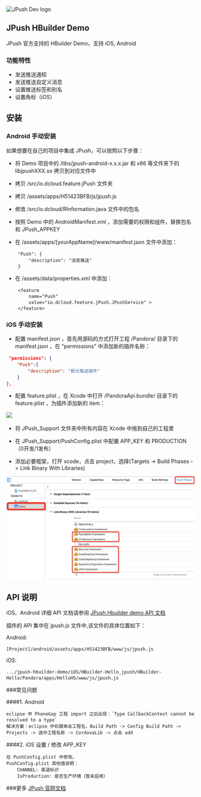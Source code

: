 ![JPush Dev logo](http://community.jpush.cn/uploads/default/original/1X/a1dbd54304178079e65cdc36810fdf528fdebe24.png)

## JPush HBuilder Demo ##

JPush 官方支持的 HBuilder Demo，支持 iOS, Android


### 功能特性
+ 发送推送通知
+ 发送推送自定义消息
+ 设置推送标签和别名
+ 设置角标（iOS）


## 安装 ##

### Android 手动安装
如果想要在自己的项目中集成 JPush，可以按照以下步骤：
 - 将 Demo 项目中的 /libs/jpush-android-x.x.x.jar 和 x86 等文件夹下的 libjpushXXX.so 拷贝到对应文件中
 - 拷贝 /src/io.dcloud.feature.jPush 文件夹
 - 拷贝 /assets/apps/H51423BFB/js/jpush.js
 - 修改 /src/io.dcloud/RInformation.java 文件中的包名
 - 按照 Demo 中的 AndroidManifest.xml ，添加需要的权限和组件，替换包名和 JPush_APPKEY
 - 在 /assets/apps/[yourAppName]/www/manifest.json 文件中添加：

        "Push": {
            "description": "消息推送"
        }
 - 在 /assets/data/properties.xml 中添加：

        <feature
            name="Push"
            value="io.dcloud.feature.jPush.JPushService" >
        </feature>


### iOS 手动安装
- 配置 manifest.json ，首先用源码的方式打开工程 /Pandora/ 目录下的 manifest.json ，在 "permissions" 中添加新的插件名称：
	
```json
 "permissions": {
	"Push":{
		"description": "极光推送插件"
	}
},
```

 
- 配置 feature.plist ，在 Xcode 中打开 /PandoraApi.bundle/ 目录下的 feature.plist ，为插件添加新的 item：

<!--![01](https://raw.githubusercontent.com/Yasashi/Yasashi.github.io/master/images/resource/blog01/01.png)-->
<img src="https://raw.githubusercontent.com/Yasashi/Yasashi.github.io/master/images/resource/blog01/01.png" width="700px"></img>

- 将 JPush_Support 文件夹中所有内容在 Xcode 中拖到自己的工程里

- 在 JPush_Support/PushConfig.plist 中配置 APP_KEY 和 PRODUCTION （0开发/1发布）

- 添加必要框架，打开 xcode，点击 project，选择(Targets -> Build Phases -> Link Binary With Libraries)

<!--![01](https://raw.githubusercontent.com/jpush/jpush-hbuilder-demo/dev/iOS/HBuilder-Hello_jpush/HBuilder-Hello/img/01.png)-->
<img src="/iOS/HBuilder-Hello_jpush/HBuilder-Hello/img/01.png" width="700px"></img>

## API 说明

iOS、Android 详细 API 文档请参阅 [JPush Hbuilder demo API 文档](API/API.md)

插件的 API 集中在 jpush.js 文件中,该文件的具体位置如下：

Android:

	[Project]/android/assets/apps/H51423BFB/www/js/jpush.js

iOS:

	.../jpush-hbuilder-demo/iOS/HBuilder-Hello_jpush/HBuilder-Hello/Pandora/apps/HelloH5/www/js/jpush.js



###常见问题

####1. Android

	eclipse 中 PhoneGap 工程 import 之后出现：`Type CallbackContext cannot be resolved to a type`
	解决方案：eclipse 中右键单击工程名，Build Path -> Config Build Path -> Projects -> 选中工程名称 -> CordovaLib -> 点击 add

####2. iOS 设置 / 修改 APP_KEY

    在 PushConfig.plist 中修改。
	PushConfig.plist 其他值说明：
    	CHANNEL: 渠道标识
    	IsProduction: 是否生产环境（暂未启用）


###更多
 [JPush 官网文档](http://docs.jpush.io/)
